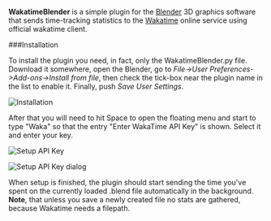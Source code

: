 **WakatimeBlender** is a simple plugin for the [Blender](https://www.blender.org/) 3D graphics software that sends time-tracking statistics to the [Wakatime](https://wakatime.com) online service using official wakatime client.

###Installation

To install the plugin you need, in fact, only the WakatimeBlender.py file. 
Download it somewhere, open the Blender, go to *File->User Preferences->Add-ons->Install from file*, then check the tick-box near the plugin name in the list to enable it. Finally, push *Save User Settings*.

![Installation](http://i.imgur.com/3ZtsKpb.png)

After that you will need to hit Space to open the floating menu and start to type "Waka" so that the entry "Enter WakaTime API Key" is shown. Select it and enter your key.

![Setup API Key](http://i.imgur.com/if3PLTC.png)

![Setup API Key dialog](http://i.imgur.com/2VDvtJ9.png)

When setup is finished, the plugin should start sending the time you've spent on the currently loaded .blend file automatically in the background. **Note**, that unless you save a newly created file no stats are gathered, because Wakatime needs a filepath.
